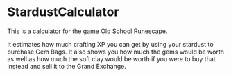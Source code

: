 # StardustCalculator

This is a calculator for the game Old School Runescape.

It estimates how much crafting XP you can get by using your stardust to purchase Gem Bags. It also shows you how much the gems would be worth as well as how much the soft clay would be worth if you were to buy that instead and sell it to the Grand Exchange.
